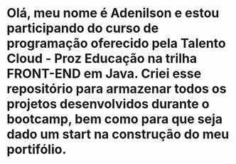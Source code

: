 # Olá, meu nome é Adenilson e estou participando do curso de programação oferecido pela Talento Cloud - Proz Educação na trilha FRONT-END em Java. Criei esse repositório para armazenar todos os projetos desenvolvidos durante o bootcamp, bem como para que seja dado um start na construção do meu portifólio.
